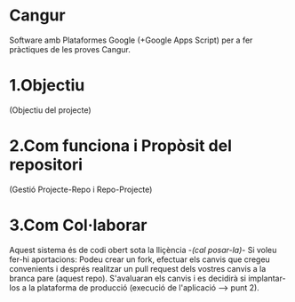 # Cangur
Software amb Plataformes Google (+Google Apps Script) per a fer pràctiques de les proves Cangur.

# 1.Objectiu

(Objectiu del projecte)

# 2.Com funciona i Propòsit del repositori

(Gestió Projecte-Repo i Repo-Projecte)

# 3.Com Col·laborar
Aquest sistema és de codi obert sota la lliçència -*(cal posar-la)*- 
Si voleu fer-hi aportacions: Podeu crear un fork, efectuar els canvis que cregeu convenients i després realitzar un pull request dels vostres canvis a la branca pare (aquest repo). S'avaluaran els canvis i es decidirà si implantar-los a la plataforma de producció (execució de l'aplicació --> punt 2).
